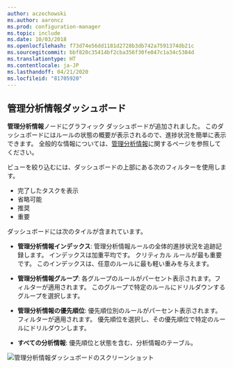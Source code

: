 ```yaml
---
author: aczechowski
ms.author: aaroncz
ms.prod: configuration-manager
ms.topic: include
ms.date: 10/03/2018
ms.openlocfilehash: f73d74e56dd1181d2728b3db742a7591374db21c
ms.sourcegitcommit: bbf820c35414bf2cba356f30fe047c1a34c5384d
ms.translationtype: HT
ms.contentlocale: ja-JP
ms.lasthandoff: 04/21/2020
ms.locfileid: "81705920"
---
```

## <a name="management-insights-dashboard"></a><a name="bkmk_insights"></a> 管理分析情報ダッシュボード
<!--1357979-->

**管理分析情報**ノードにグラフィック ダッシュボードが追加されました。 このダッシュボードにはルールの状態の概要が表示されるので、進捗状況を簡単に表示できます。 全般的な情報については、[管理分析情報](../../../servers/manage/management-insights.md)に関するページを参照してください。

ビューを絞り込むには、ダッシュボードの上部にある次のフィルターを使用します。
- 完了したタスクを表示
- 省略可能
- 推奨
- 重要

ダッシュボードには次のタイルが含まれています。
- **管理分析情報インデックス**: 管理分析情報ルールの全体的進捗状況を追跡記録します。 インデックスは加重平均です。 クリティカル ルールが最も重要です。 このインデックスは、任意のルールに最も軽い重みを与えます。  

- **管理分析情報グループ**: 各グループのルールがパーセント表示されます。フィルターが適用されます。 このグループで特定のルールにドリルダウンするグループを選択します。  

- **管理分析情報の優先順位**: 優先順位別のルールがパーセント表示されます。フィルターが適用されます。 優先順位を選択し、その優先順位で特定のルールにドリルダウンします。  

- **すべての分析情報**: 優先順位と状態を含む、分析情報のテーブル。  

![管理分析情報ダッシュボードのスクリーンショット](../../media/1357979-management-insights-dashboard.png)


